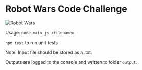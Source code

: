 # Robot Wars Code Challenge
![Robot Wars](https://media.giphy.com/media/l3mZkL7uWCWoVvURO/giphy.webp)

Usage: `node main.js <filename>`

`npm test` to run unit tests

Note: Input file should be stored as a .txt.

Outputs are logged to the console and written to folder `output`.

